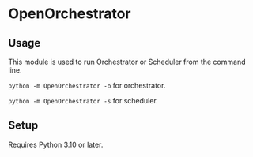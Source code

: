 # OpenOrchestrator

## Usage
This module is used to run Orchestrator or Scheduler from the command line.

`python -m OpenOrchestrator -o`  for orchestrator.

`python -m OpenOrchestrator -s`  for scheduler.

## Setup
Requires Python 3.10 or later.

